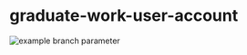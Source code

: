 # graduate-work-user-account
![example branch parameter](https://github.com/github/docs/actions/workflows/gradle.yml/badge.svg?branch=other)
